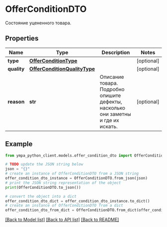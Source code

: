 # OfferConditionDTO

Состояние уцененного товара. 

## Properties

Name | Type | Description | Notes
------------ | ------------- | ------------- | -------------
**type** | [**OfferConditionType**](OfferConditionType.md) |  | [optional] 
**quality** | [**OfferConditionQualityType**](OfferConditionQualityType.md) |  | [optional] 
**reason** | **str** | Описание товара. Подробно опишите дефекты, насколько они заметны и где их искать.  | [optional] 

## Example

```python
from ympa_python_client.models.offer_condition_dto import OfferConditionDTO

# TODO update the JSON string below
json = "{}"
# create an instance of OfferConditionDTO from a JSON string
offer_condition_dto_instance = OfferConditionDTO.from_json(json)
# print the JSON string representation of the object
print(OfferConditionDTO.to_json())

# convert the object into a dict
offer_condition_dto_dict = offer_condition_dto_instance.to_dict()
# create an instance of OfferConditionDTO from a dict
offer_condition_dto_from_dict = OfferConditionDTO.from_dict(offer_condition_dto_dict)
```
[[Back to Model list]](../README.md#documentation-for-models) [[Back to API list]](../README.md#documentation-for-api-endpoints) [[Back to README]](../README.md)


